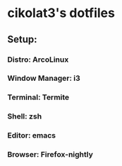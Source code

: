 # cikolat3's dotfiles

## Setup:
  ### Distro: ArcoLinux
  ### Window Manager: i3
  ### Terminal: Termite
  ### Shell: zsh
  ### Editor: emacs
  ### Browser: Firefox-nightly
  
